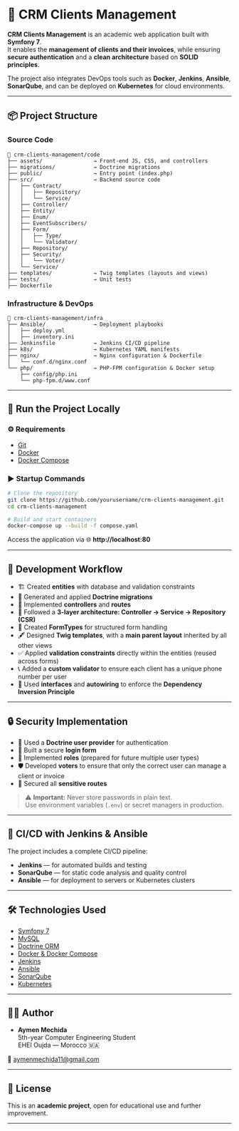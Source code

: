 # 💼 CRM Clients Management

**CRM Clients Management** is an academic web application built with **Symfony 7**.  
It enables the **management of clients and their invoices**, while ensuring **secure authentication** and a **clean architecture** based on **SOLID principles**.

The project also integrates DevOps tools such as **Docker**, **Jenkins**, **Ansible**, **SonarQube**, and can be deployed on **Kubernetes** for cloud environments.

---

## 📦 Project Structure

### Source Code

```
📁 crm-clients-management/code
├── assets/                → Front-end JS, CSS, and controllers
├── migrations/            → Doctrine migrations
├── public/                → Entry point (index.php)
├── src/                   → Backend source code
│   ├── Contract/
│   │   ├── Repository/
│   │   └── Service/
│   ├── Controller/
│   ├── Entity/
│   ├── Enum/
│   ├── EventSubscribers/
│   ├── Form/
│   │   ├── Type/
│   │   └── Validator/
│   ├── Repository/
│   ├── Security/
│   │   └── Voter/
│   └── Service/
├── templates/             → Twig templates (layouts and views)
├── tests/                 → Unit tests
├── Dockerfile
```

### Infrastructure & DevOps

```
📁 crm-clients-management/infra
├── Ansible/               → Deployment playbooks
│   ├── deploy.yml
│   ├── inventory.ini
├── Jenkinsfile            → Jenkins CI/CD pipeline
├── k8s/                   → Kubernetes YAML manifests
├── nginx/                 → Nginx configuration & Dockerfile
│   └── conf.d/nginx.conf
└── php/                   → PHP-FPM configuration & Docker setup
    ├── config/php.ini
    └── php-fpm.d/www.conf
```

---

## 🚀 Run the Project Locally

### ⚙️ Requirements

- [Git](https://git-scm.com/)  
- [Docker](https://www.docker.com/)  
- [Docker Compose](https://docs.docker.com/compose/)

### ▶️ Startup Commands

```bash
# Clone the repository
git clone https://github.com/yourusername/crm-clients-management.git
cd crm-clients-management

# Build and start containers
docker-compose up --build -f compose.yaml
```

Access the application via 🌐 **http://localhost:80**

---

## 🧠 Development Workflow

- 🏗️ Created **entities** with database and validation constraints  
- 📜 Generated and applied **Doctrine migrations**  
- 🚦 Implemented **controllers** and **routes**  
- 🧩 Followed a **3-layer architecture: Controller → Service → Repository (CSR)**  
- 📝 Created **FormTypes** for structured form handling  
- 🖋️ Designed **Twig templates**, with a **main parent layout** inherited by all other views  
- ✅ Applied **validation constraints** directly within the entities (reused across forms)  
- 📞 Added a **custom validator** to ensure each client has a unique phone number per user  
- 🔗 Used **interfaces** and **autowiring** to enforce the **Dependency Inversion Principle**

---

## 🔒 Security Implementation

- 🔐 Used a **Doctrine user provider** for authentication  
- 🧾 Built a secure **login form**  
- 👥 Implemented **roles** (prepared for future multiple user types)  
- 🛡️ Developed **voters** to ensure that only the correct user can manage a client or invoice  
- 🚫 Secured all **sensitive routes**

> ⚠️ **Important:** Never store passwords in plain text.  
> Use environment variables (`.env`) or secret managers in production.

---

## 🔧 CI/CD with Jenkins & Ansible

The project includes a complete CI/CD pipeline:

- **Jenkins** — for automated builds and testing  
- **SonarQube** — for static code analysis and quality control  
- **Ansible** — for deployment to servers or Kubernetes clusters  

---

## 🛠️ Technologies Used

- [Symfony 7](https://symfony.com/)  
- [MySQL](https://www.mysql.com/)  
- [Doctrine ORM](https://www.doctrine-project.org/)  
- [Docker & Docker Compose](https://www.docker.com/)  
- [Jenkins](https://www.jenkins.io/)  
- [Ansible](https://www.ansible.com/)  
- [SonarQube](https://www.sonarsource.com/)  
- [Kubernetes](https://kubernetes.io/)  

---

## 👨‍💻 Author

- **Aymen Mechida**  
  5th-year Computer Engineering Student  
  EHEI Oujda — Morocco 🇲🇦  

📧 [aymenmechida11@gmail.com](mailto:aymenmechida11@gmail.com)

---

## 📝 License

This is an **academic project**, open for educational use and further improvement.

---

